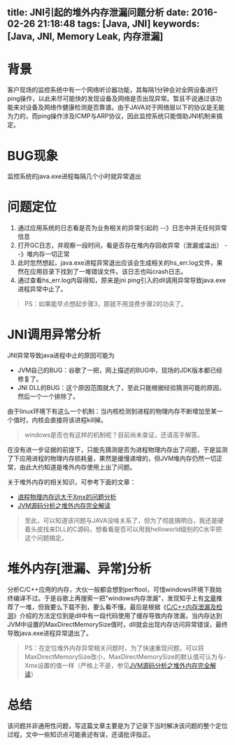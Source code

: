 title: JNI引起的堆外内存泄漏问题分析
date: 2016-02-26 21:18:48
tags: [Java, JNI]
keywords: [Java, JNI, Memory Leak, 内存泄漏]
---
# 背景
客户现场的监控系统中有一个网络听诊器功能，其每隔1分钟会对全网设备进行ping操作，以此来尽可能快的发现设备及网络是否出现异常。暂且不说通过该功能来对设备及网络作健康检测是否靠谱。由于JAVA对于网络层以下的协议是无能为力的，而ping操作涉及ICMP与ARP协议，因此监控系统只能借助JNI机制来搞定。

# BUG现象
监控系统的java.exe进程每隔几个小时就异常退出

# 问题定位

1. 通过应用系统的日志看是否为业务相关的异常引起的 --》日志中并无任何异常信息
2. 打开GC日志，并观察一段时间，看是否存在堆内存回收异常（泄漏或溢出） --》堆内存一切正常
3. 此时忽然想起，java.exe进程异常退出应该会生成相关的hs_err<pid>.log文件，果然在应用目录下找到了一堆错误文件。该日志也叫crash日志。 
4. 通过查看hs_err<pid>.log内容得知，原来是jni ping引入的dll调用异常导致java.exe进程异常中止了。
 > PS：如果能早点想起步骤3，那就不用浪费步骤2的功夫了。
<!--more-->
# JNI调用异常分析
JNI异常导致java进程中止的原因可能为

- JVM自己的BUG：谷歌了一把，网上描述的BUG中，现场的JDK版本都已经修复了。
- JNI DLL的BUG：这个原因范围就大了，至此只能根据经验猜测可能的原因，然后一个一个排除了。

由于linux环境下有这么一个机制：当内核检测到进程的物理内存不断增加至某一个值时，内核会直接将该进程kill掉。
> windows是否也有这样的机制呢？目前尚未查证，还请高手解答。

在没有进一步证据的前提下，只能先猜测是否为进程物理内存出了问题，于是监测了下应用进程的物理内存损耗量，果然是缓慢递增的，但JVM堆内存仍然一切正常，由此大约知道是堆外内存使用上出了问题。

关于堆外内存的相关知识，可参考下面的文章：

- [进程物理内存远大于Xmx的问题分析][1]
- [JVM源码分析之堆外内存完全解读][2]

> 至此，可以知道该问题与JAVA没啥关系了，但为了彻底搞明白，我还是硬着头皮找来DLL的C源码，想看看是否可以用我helloworld级别的C水平把这个问题搞定。

# 堆外内存[泄漏、异常]分析
分析C/C++应用的内存，大伙一般都会想到perftool，可惜windows环境下我始终编译不过。于是谷歌上再搜索一把"windows内存泄漏"，发现知乎上有[文章][3]推荐了一堆，但我要么下载不到，要么看不懂。最后是根据《[C/C++内存泄漏及检测][4]》介绍的方法定位到是dll中有一段代码使用了缓存导致内存泄漏，当内存达到JVM中设置的MaxDirectMemorySize值时，dll就会出现内存访问异常错误，最终导致java.exe进程异常退出了。
> PS：在定位堆外内存异常相关问题时，为了快速重现问题，可以将MaxDirectMemorySize改小，MaxDirectMemorySize的默认值可认为与-Xmx设置的值一样（严格上不是，参见[JVM源码分析之堆外内存完全解读][2]）

# 总结
该问题并非通用性问题，写这篇文章主要是为了记录下当时解决该问题的整个定位过程，文中一些知识点可能表述有误，还请批评指正。

[1]: http://lovestblog.cn/blog/2015/08/21/rssxmx/
[2]: http://lovestblog.cn/blog/2015/05/12/direct-buffer/
[3]: https://www.zhihu.com/question/19647750
[4]: http://www.cnblogs.com/skynet/archive/2011/02/20/1959162.html